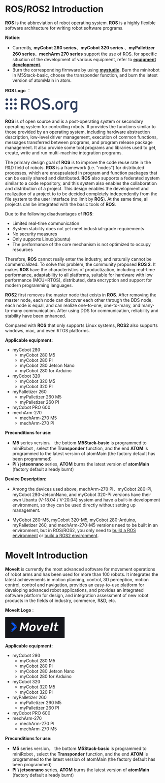 # ROS/ROS2 Introduction

**ROS** is the abbreviation of robot operating system. **ROS** is a highly flexible software architecture for writing robot software programs.

**Notice**:
- Currently, **myCobot 280 series**、**myCobot 320 series** 、**myPalletizer 260 series**、**mechArm 270 series** support the use of ROS. for specific situation of the development of various equipment, refer to [**equipment development**](../4-BasicApplication/README.md).
- Burn the corresponding firmware by using [**mystudio**](../4-BasicApplication/4.1-myStudio/README.md). Burn the minirobot in M5Stack-basic, choose the transponder function, and burn the latest version of atomMain in atom.

**ROS Logo** ：

![ROS Logo](../resourse/12-ApplicationBaseROS/icon.png)

**ROS** is of open source and is a post-operating system or secondary operating system for controlling robots. It provides the functions similar to those provided by an operating system, including hardware abstraction description, low-level driver management, execution of common functions, messages transferred between programs, and program release package management. It also provide some tool programs and libraries used to get, create, write and run multi-machine integration programs.

The primary design goal of **ROS** is to improve the code reuse rate in the R&D field of robots. **ROS** is a framework (i.e. "nodes") for distributed processes, which are encapsulated in program and function packages that can be easily shared and distributed. **ROS** also supports a federated system similar to a code repository, and this system also enables the collaboration and distribution of a project. This design enables the development and realization of a project to to be decided completely independently from the file system to the user interface (no limit by **ROS**). At the same time, all projects can be integrated with the basic tools of **ROS**.

Due to the following disadvantages of **ROS**:

- Limited real-time communication
- System stability does not yet meet industrial-grade requirements
- No security measures
- Only supports Linux(ubuntu)
- The performance of the core mechanism is not optimized to occupy resources

Therefore, **ROS** cannot really enter the industry, and naturally cannot be commercialized. To solve this problem, the community proposed **ROS 2**. It makes **ROS** have the characteristics of productization, including real-time performance, adaptability to all platforms, suitable for hardware with low performance (MCU+RTOS), distributed, data encryption and support for modern programming languages.

**ROS2** first removes the master node that exists in **ROS**. After removing the master node, each node can discover each other through the DDS node, each node is equal, and can realize one-to-one, one-to-many, and many-to-many communication. After using DDS for communication, reliability and stability have been enhanced.

Compared with **ROS** that only supports Linux systems, **ROS2** also supports windows, mac, and even RTOS platforms.

**Applicable equipment:**

- myCobot 280
  - myCobot 280 M5
  - myCobot 280 PI
  - myCobot 280 Jetson Nano
  - myCobot 280 for Arduino <br>
- myCobot 320
  - myCobot 320 M5
  - myCobot 320 PI <br>
- myPalletizer 260
  - myPalletizer 260 M5
  - myPalletizer 260 PI <br>
- myCobot PRO 600 <br>
- mechArm-270
  - mechArm-270 M5
  - mechArm-270 PI

**Preconditions for use:**

- **M5** series version， the bottom **M5Stack-basic** is programmed to miniRobot , select the  **Transponder** function, and the end **ATOM** is programmed to the latest version of atomMain (the factory default has been programmed)
- **Pi \ jetsonnano** series, **ATOM** burns the latest version of **atomMain** (factory default already burnt)

**Device Description:**

+ Among the devices used above, mechArm-270 PI、myCobot 280-Pi, myCobot 280-JetsonNano, and myCobot 320-Pi versions have their own Ubantu (V-18.04 / V-20.04) system and have a built-in development environment, so they can be used directly without setting up management.

+ MyCobot 280-M5, myCobot 320-M5, myCobot 280-Arduino, myPalletizer 260, and mechArm-270-M5 versions need to be built in an environment, but in ROS/ROS2, you only need to [build a ROS environment](12.2-环境搭建.md) or [build a ROS2 environment](12.2-ROS2/12.2.1-ROS2的安装.md).



# MoveIt Introduction

**MoveIt** is currently the most advanced software for movement operations of robot arms and has been used for more than 100 robots. It integrates the latest achievements in motion planning, control, 3D perception, motion control, control and navigation, provides an easy-to-use platform for developing advanced robot applications, and provides an integrated software platform for design, and integration assessment of new robot products in the fields of industry, commerce, R&D, etc.

**MoveIt Logo** :

![MoveIt Logo](../resourse/12-ApplicationBaseROS/moveit-icon.png)

**Applicable equipment:**

- myCobot 280
  - myCobot 280 M5
  - myCobot 280 PI
  - myCobot 280 Jetson Nano
  - myCobot 280 for Arduino <br>
- myCobot 320
  - myCobot 320 M5
  - myCobot 320 PI <br>
- myPalletizer 260
  - myPalletizer 260 M5
  - myPalletizer 260 PI <br>
- myCobot PRO 600 <br>
- mechArm-270
  - mechArm-270 PI
  - mechArm-270 M5

**Preconditions for use:**

- **M5** series version， the bottom **M5Stack-basic** is programmed to miniRobot , select the  **Transponder** function, and the end **ATOM** is programmed to the latest version of atomMain (the factory default has been programmed)
- **Pi \ jetsonnano** series, **ATOM** burns the latest version of **atomMain** (factory default already burnt)
